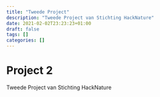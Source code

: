 ```yaml
---
title: "Tweede Project"
description: "Tweede Project van Stichting HackNature"
date: 2021-02-02T23:23:23+01:00
draft: false
tags: []
categories: []
---
```


# Project 2

Tweede Project van Stichting HackNature

